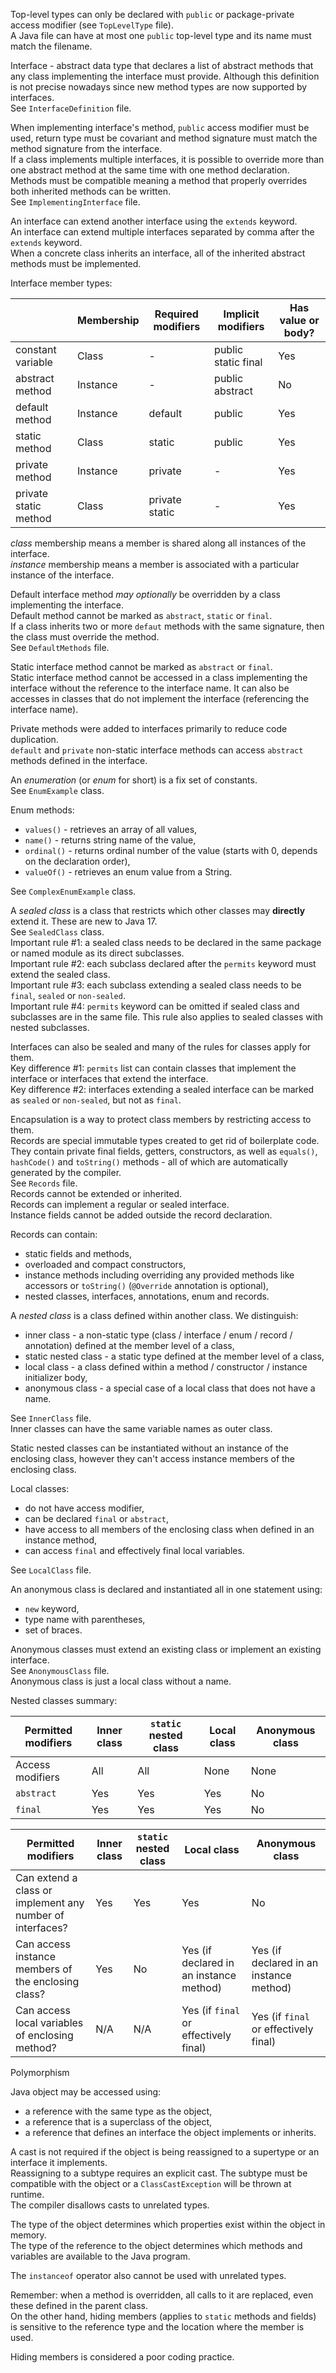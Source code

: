 Top-level types can only be declared with `public` or package-private access modifier (see `TopLevelType` file).\
A Java file can have at most one `public` top-level type and its name must match the filename.

Interface - abstract data type that declares a list of abstract methods that any class implementing the interface must provide.
Although this definition is not precise nowadays since new method types are now supported by interfaces.\
See `InterfaceDefinition` file.

When implementing interface's method, `public` access modifier must be used, return type must be covariant and method signature
must match the method signature from the interface.\
If a class implements multiple interfaces, it is possible to override more than one abstract method at the same time with one 
method declaration. Methods must be compatible meaning a method that properly overrides both inherited methods can be written.\
See `ImplementingInterface` file.

An interface can extend another interface using the `extends` keyword.\
An interface can extend multiple interfaces separated by comma after the `extends` keyword.\
When a concrete class inherits an interface, all of the inherited abstract methods must be implemented.

Interface member types:

|                       | Membership | Required modifiers | Implicit modifiers  | Has value or body? |
|-----------------------|------------|--------------------|---------------------|--------------------|
| constant variable     | Class      | -                  | public static final | Yes                |
| abstract method       | Instance   | -                  | public abstract     | No                 |
| default method        | Instance   | default            | public              | Yes                |
| static method         | Class      | static             | public              | Yes                |
| private method        | Instance   | private            | -                   | Yes                |
| private static method | Class      | private static     | -                   | Yes                |

_class_ membership means a member is shared along all instances of the interface.\
_instance_ membership means a member is associated with a particular instance of the interface.

Default interface method _may optionally_ be overridden by a class implementing the interface.\
Default method cannot be marked as `abstract`, `static` or `final`.\
If a class inherits two or more `defaut` methods with the same signature, then the class must override the method.\
See `DefaultMethods` file.

Static interface method cannot be marked as `abstract` or `final`.\
Static interface method cannot be accessed in a class implementing the interface without the reference to the interface name.
It can also be accesses in classes that do not implement the interface (referencing the interface name).

Private methods were added to interfaces primarily to reduce code duplication.\
`default` and `private` non-static interface methods can access `abstract` methods defined in the interface.

An _enumeration_ (or _enum_ for short) is a fix set of constants.\
See `EnumExample` class.

Enum methods:
* `values()` - retrieves an array of all values,
* `name()` - returns string name of the value,
* `ordinal()` - returns ordinal number of the value (starts with 0, depends on the declaration order),
* `valueOf()` - retrieves an enum value from a String.

See `ComplexEnumExample` class.

A _sealed class_ is a class that restricts which other classes may **directly** extend it. These are new to Java 17.\
See `SealedClass` class.\
Important rule #1: a sealed class needs to be declared in the same package or named module as its direct subclasses.\
Important rule #2: each subclass declared after the `permits` keyword must extend the sealed class.\
Important rule #3: each subclass extending a sealed class needs to be `final`, `sealed` or `non-sealed`.\
Important rule #4: `permits` keyword can be omitted if sealed class and subclasses are in the same file. This rule also 
applies to sealed classes with nested subclasses.

Interfaces can also be sealed and many of the rules for classes apply for them.\
Key difference #1: `permits` list can contain classes that implement the interface or interfaces that extend the interface.\
Key difference #2: interfaces extending a sealed interface can be marked as `sealed` or `non-sealed`, but not as `final`.

Encapsulation is a way to protect class members by restricting access to them.\
Records are special immutable types created to get rid of boilerplate code.\
They contain private final fields, getters, constructors, as well as `equals()`, `hashCode()` and `toString()` methods - 
all of which are automatically generated by the compiler.\
See `Records` file.\
Records cannot be extended or inherited.\
Records can implement a regular or sealed interface.\
Instance fields cannot be added outside the record declaration.

Records can contain:
* static fields and methods,
* overloaded and compact constructors,
* instance methods including overriding any provided methods like accessors or `toString()` (`@Override` annotation is optional),
* nested classes, interfaces, annotations, enum and records.

A _nested class_ is a class defined within another class. We distinguish:
* inner class - a non-static type (class / interface / enum / record / annotation) defined at the member level of a class,
* static nested class - a static type defined at the member level of a class,
* local class - a class defined within a method / constructor / instance initializer body,
* anonymous class - a special case of a local class that does not have a name.

See `InnerClass` file.\
Inner classes can have the same variable names as outer class.

Static nested classes can be instantiated without an instance of the enclosing class, however they can't access instance 
members of the enclosing class.

Local classes:
* do not have access modifier,
* can be declared `final` or `abstract`,
* have access to all members of the enclosing class when defined in an instance method,
* can access `final` and effectively final local variables.

See `LocalClass` file.

An anonymous class is declared and instantiated all in one statement using:
* `new` keyword,
* type name with parentheses,
* set of braces.

Anonymous classes must extend an existing class or implement an existing interface.\
See `AnonymousClass` file.\
Anonymous class is just a local class without a name.

Nested classes summary:

| Permitted modifiers | Inner class | `static` nested class | Local class  | Anonymous class |
|---------------------|-------------|-----------------------|--------------|-----------------|
| Access modifiers    | All         | All                   | None         | None            |
| `abstract`          | Yes         | Yes                   | Yes          | No              |
| `final`             | Yes         | Yes                   | Yes          | No              |

| Permitted modifiers                                       | Inner class | `static` nested class | Local class                             | Anonymous class                         |
|-----------------------------------------------------------|-------------|-----------------------|-----------------------------------------|-----------------------------------------|
| Can extend a class or implement any number of interfaces? | Yes         | Yes                   | Yes                                     | No                                      |
| Can access instance members of the enclosing class?       | Yes         | No                    | Yes (if declared in an instance method) | Yes (if declared in an instance method) |
| Can access local variables of enclosing method?           | N/A         | N/A                   | Yes (if `final` or effectively final)   | Yes (if `final` or effectively final)   |

Polymorphism

Java object may be accessed using:
* a reference with the same type as the object,
* a reference that is a superclass of the object,
* a reference that defines an interface the object implements or inherits.

A cast is not required if the object is being reassigned to a supertype or an interface it implements.\
Reassigning to a subtype requires an explicit cast. The subtype must be compatible with the object or 
a `ClassCastException` will be thrown at runtime.\
The compiler disallows casts to unrelated types.

The type of the object determines which properties exist within the object in memory.\
The type of the reference to the object determines which methods and variables are available to the Java program.

The `instanceof` operator also cannot be used with unrelated types.

Remember: when a method is overridden, all calls to it are replaced, even these defined in the parent class.\
On the other hand, hiding members (applies to `static` methods and fields) is sensitive to the reference type and 
the location where the member is used.

Hiding members is considered a poor coding practice.